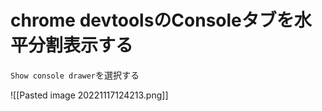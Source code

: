 # chrome devtoolsのConsoleタブを水平分割表示する
`Show console drawer`を選択する

![[Pasted image 20221117124213.png]]